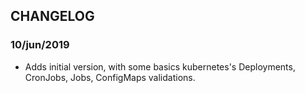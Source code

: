 ## CHANGELOG

### 10/jun/2019
- Adds initial version, with some basics kubernetes's Deployments, CronJobs, Jobs, ConfigMaps validations.